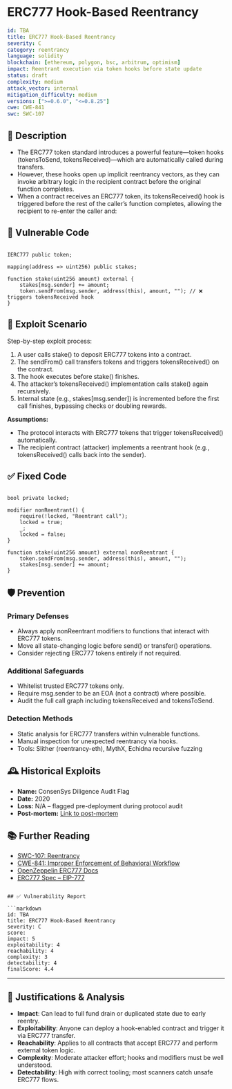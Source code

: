 # ERC777 Hook-Based Reentrancy

```YAML
id: TBA
title: ERC777 Hook-Based Reentrancy
severity: C
category: reentrancy
language: solidity
blockchain: [ethereum, polygon, bsc, arbitrum, optimism]
impact: Reentrant execution via token hooks before state update
status: draft
complexity: medium
attack_vector: internal
mitigation_difficulty: medium
versions: [">=0.6.0", "<=0.8.25"]
cwe: CWE-841
swc: SWC-107
```

## 📝 Description

- The ERC777 token standard introduces a powerful feature—token hooks (tokensToSend, tokensReceived)—which are automatically called during transfers. 
- However, these hooks open up implicit reentrancy vectors, as they can invoke arbitrary logic in the recipient contract before the original function completes.
- When a contract receives an ERC777 token, its tokensReceived() hook is triggered before the rest of the caller’s function completes, allowing the recipient to re-enter the caller and:

## 🚨 Vulnerable Code

```solidity

IERC777 public token;

mapping(address => uint256) public stakes;

function stake(uint256 amount) external {
    stakes[msg.sender] += amount;
    token.sendFrom(msg.sender, address(this), amount, ""); // ❌ triggers tokensReceived hook
}
```

## 🧪 Exploit Scenario

Step-by-step exploit process:

1. A user calls stake() to deposit ERC777 tokens into a contract.
2. The sendFrom() call transfers tokens and triggers tokensReceived() on the contract.
3. The hook executes before stake() finishes.
4. The attacker’s tokensReceived() implementation calls stake() again recursively.
5. Internal state (e.g., stakes[msg.sender]) is incremented before the first call finishes, bypassing checks or doubling rewards.

**Assumptions:**

- The protocol interacts with ERC777 tokens that trigger tokensReceived() automatically.
- The recipient contract (attacker) implements a reentrant hook (e.g., tokensReceived() calls back into the sender).

## ✅ Fixed Code

```solidity

bool private locked;

modifier nonReentrant() {
    require(!locked, "Reentrant call");
    locked = true;
    _;
    locked = false;
}

function stake(uint256 amount) external nonReentrant {
    token.sendFrom(msg.sender, address(this), amount, "");
    stakes[msg.sender] += amount;
}
```

## 🛡️ Prevention

### Primary Defenses

- Always apply nonReentrant modifiers to functions that interact with ERC777 tokens.
- Move all state-changing logic before send() or transfer() operations.
- Consider rejecting ERC777 tokens entirely if not required.

### Additional Safeguards

- Whitelist trusted ERC777 tokens only.
- Require msg.sender to be an EOA (not a contract) where possible.
- Audit the full call graph including tokensReceived and tokensToSend.

### Detection Methods

- Static analysis for ERC777 transfers within vulnerable functions.
- Manual inspection for unexpected reentrancy via hooks.
- Tools: Slither (reentrancy-eth), MythX, Echidna recursive fuzzing

## 🕰️ Historical Exploits

- **Name:** ConsenSys Diligence Audit Flag 
- **Date:** 2020 
- **Loss:** N/A – flagged pre-deployment during protocol audit
- **Post-mortem:** [Link to post-mortem](https://consensys.net/diligence/)

## 📚 Further Reading

- [SWC-107: Reentrancy](https://swcregistry.io/docs/SWC-107) 
- [CWE-841: Improper Enforcement of Behavioral Workflow](https://cwe.mitre.org/data/definitions/841.html) 
- [OpenZeppelin ERC777 Docs](https://docs.openzeppelin.com/contracts/4.x/api/token/erc777) 
- [ERC777 Spec – EIP-777](https://eips.ethereum.org/EIPS/eip-777) 
  
```

## ✅ Vulnerability Report

```markdown
id: TBA
title: ERC777 Hook-Based Reentrancy
severity: C
score:
impact: 5  
exploitability: 4   
reachability: 4   
complexity: 3  
detectability: 4   
finalScore: 4.4
```

---

## 📄 Justifications & Analysis

- **Impact**: Can lead to full fund drain or duplicated state due to early reentry.
- **Exploitability**: Anyone can deploy a hook-enabled contract and trigger it via ERC777 transfer.
- **Reachability**: Applies to all contracts that accept ERC777 and perform external token logic.
- **Complexity**: Moderate attacker effort; hooks and modifiers must be well understood.
- **Detectability**: High with correct tooling; most scanners catch unsafe ERC777 flows.
